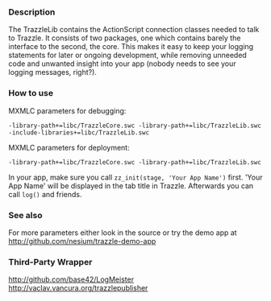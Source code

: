 ### Description

The TrazzleLib contains the ActionScript connection classes needed to talk to Trazzle. It consists of two packages, one which contains barely the interface to the second, the core. This makes it easy to keep your logging statements for later or ongoing development, while removing unneeded code and unwanted insight into your app (nobody needs to see your logging messages, right?).

### How to use

MXMLC parameters for debugging:

`-library-path+=libc/TrazzleCore.swc -library-path+=libc/TrazzleLib.swc -include-libraries+=libc/TrazzleLib.swc`

MXMLC parameters for deployment:

`-library-path+=libc/TrazzleCore.swc -library-path+=libc/TrazzleLib.swc`

In your app, make sure you call `zz_init(stage, 'Your App Name')` first. 'Your App Name' will be displayed in the tab title in Trazzle.
Afterwards you can call `log()` and friends.

### See also

For more parameters either look in the source or try the demo app at http://github.com/nesium/trazzle-demo-app

### Third-Party Wrapper

<http://github.com/base42/LogMeister>
<http://vaclav.vancura.org/trazzlepublisher>